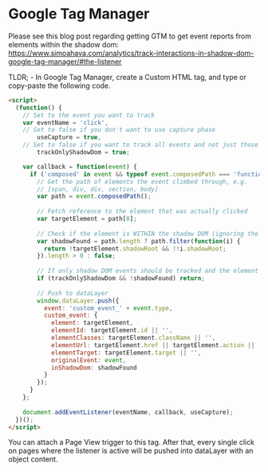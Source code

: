 # Google Tag Manager

Please see this blog post regarding getting GTM to get event reports from elements within the shadow dom: https://www.simoahava.com/analytics/track-interactions-in-shadow-dom-google-tag-manager/#the-listener

TLDR; - In Google Tag Manager, create a Custom HTML tag, and type or copy-paste the following code.

```html
<script>
  (function() {
    // Set to the event you want to track
    var eventName = 'click',
    // Set to false if you don't want to use capture phase
        useCapture = true,
    // Set to false if you want to track all events and not just those in shadow DOM
        trackOnlyShadowDom = true;

    var callback = function(event) {
      if ('composed' in event && typeof event.composedPath === 'function') {
        // Get the path of elements the event climbed through, e.g.
        // [span, div, div, section, body]
        var path = event.composedPath();
        
        // Fetch reference to the element that was actually clicked
        var targetElement = path[0];
        
        // Check if the element is WITHIN the shadow DOM (ignoring the root)
        var shadowFound = path.length ? path.filter(function(i) {
          return !targetElement.shadowRoot && !!i.shadowRoot;
        }).length > 0 : false;
        
        // If only shadow DOM events should be tracked and the element is not within one, return
        if (trackOnlyShadowDom && !shadowFound) return;
        
        // Push to dataLayer
        window.dataLayer.push({
          event: 'custom_event_' + event.type,
          custom_event: {
            element: targetElement,
            elementId: targetElement.id || '',
            elementClasses: targetElement.className || '',
            elementUrl: targetElement.href || targetElement.action || '',
            elementTarget: targetElement.target || '',
            originalEvent: event,
            inShadowDom: shadowFound
          }
        });
      }
    };
    
    document.addEventListener(eventName, callback, useCapture);
  })();
</script>
```
You can attach a Page View trigger to this tag. After that, every single click on pages where the listener is active will be pushed into dataLayer with an object content.
